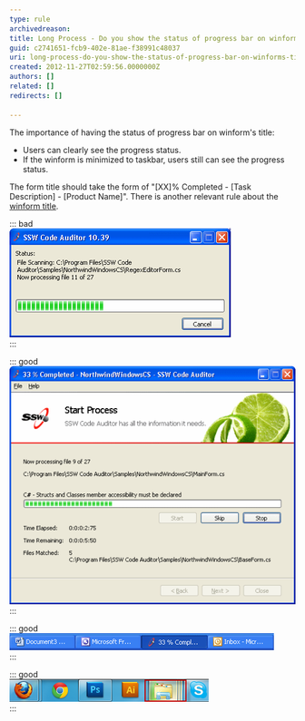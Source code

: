 ```yaml
---
type: rule
archivedreason: 
title: Long Process - Do you show the status of progress bar on winform's title?
guid: c2741651-fcb9-402e-81ae-f38991c48037
uri: long-process-do-you-show-the-status-of-progress-bar-on-winforms-title
created: 2012-11-27T02:59:56.0000000Z
authors: []
related: []
redirects: []

---
```


The importance of having the status of progress bar on winform's title:

* Users can clearly see the progress status.
* If the winform is minimized to taskbar, users still can see the progress status.


<!--endintro-->

The form title should take the form of "[XX]% Completed - [Task Description] - [Product Name]".
There is another relevant rule about the [winform title](http://www.ssw.com.au/ssw/Standards/Rules/RulestoBetterInterfaces-Windows-Applications.aspx#TitleBarCaption).

::: bad  
![Figure: Bad Example - The winform's title does not contain the progress status](../../assets/BadProgressForm.gif)  
:::  

::: good  
![Figure: Good Example - The winform's title contains the status of progress bar](../../assets/GoodProgressForm.gif)  
:::  

::: good  
![Figure: Good Example - You can clearly see the progress status from taskbar when you have the windows minimized](../../assets/GoodProgressFormTaskbar.gif)  
:::  

::: good  
![Figure: Good Example - Windows 7 shows the progress in the taskbar (which is visible even when the application is minimized)](../../assets/TaskBarProgress.png)  
:::
